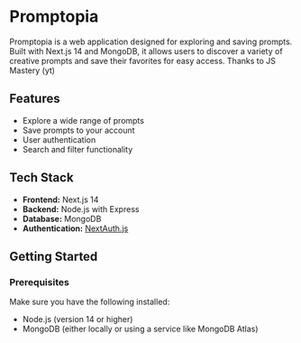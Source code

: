 # Promptopia

Promptopia is a web application designed for exploring and saving prompts. Built with Next.js 14 and MongoDB, it allows users to discover a variety of creative prompts and save their favorites for easy access.
Thanks to JS Mastery (yt)

## Features

- Explore a wide range of prompts
- Save prompts to your account
- User authentication
- Search and filter functionality

## Tech Stack

- **Frontend:** Next.js 14
- **Backend:** Node.js with Express
- **Database:** MongoDB
- **Authentication:** [NextAuth.js](https://next-auth.js.org/)

## Getting Started

### Prerequisites

Make sure you have the following installed:

- Node.js (version 14 or higher)
- MongoDB (either locally or using a service like MongoDB Atlas)

